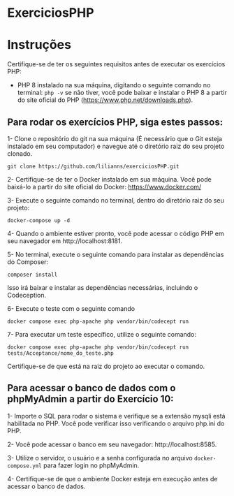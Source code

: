 # ExerciciosPHP
<h1> Instruções </h1>

Certifique-se de ter os seguintes requisitos antes de executar os exercícios PHP: 
- PHP 8 instalado na sua máquina, digitando o seguinte comando no terminal: `php -v` se não tiver, você pode baixar e instalar o PHP 8 a partir do site oficial do PHP (https://www.php.net/downloads.php).

<h2> Para rodar os exercícios PHP, siga estes passos: </h2>

1- Clone o repositório do git na sua máquina (É necessário que o Git esteja instalado em seu computador) e navegue até o diretório raiz do seu projeto clonado.
```
git clone https://github.com/lilianns/exerciciosPHP.git
```
2- Certifique-se de ter o Docker instalado em sua máquina. 
Você pode baixá-lo a partir do site oficial do Docker: https://www.docker.com/

3- Execute o seguinte comando no terminal, dentro do diretório raiz do seu projeto:
```
docker-compose up -d
```

4- Quando o ambiente estiver pronto, você pode acessar o código PHP em seu navegador em http://localhost:8181. 

5- No terminal, execute o seguinte comando para instalar as dependências do Composer: 
```
composer install
``` 
Isso irá baixar e instalar as dependências necessárias, incluindo o Codeception.

6- Execute o teste com o seguinte comando 
```
docker compose exec php-apache php vendor/bin/codecept run 
```
7- Para executar um teste específico, utilize o seguinte comando:
```
docker compose exec php-apache php vendor/bin/codecept run tests/Acceptance/nome_do_teste.php
```
 Certifique-se de que está na raiz do projeto ao executar o comando.

 <h2> Para acessar o banco de dados com o phpMyAdmin a partir do Exercício 10: </h2>

1- Importe o SQL para rodar o sistema e verifique se a extensão mysqli está habilitada no PHP. Você pode verificar isso verificando o arquivo php.ini do PHP.

2- Você pode acessar o banco em seu navegador: http://localhost:8585.

3- Utilize o servidor, o usuário e a senha configurada no arquivo `docker-compose.yml` para fazer login no phpMyAdmin.

4- Certifique-se de que o ambiente Docker esteja em execução antes de acessar o banco de dados. 
 